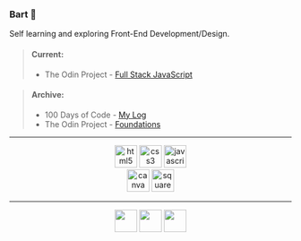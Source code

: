 ### **Bart** :wave:
Self learning and exploring Front-End Development/Design.
<br>

>#### **Current:**
>- The Odin Project - [Full Stack JavaScript](https://www.theodinproject.com/paths/full-stack-javascript?)

>#### **Archive:**
>- 100 Days of Code - [My Log](https://github.com/bartbzd/100-days-of-code/blob/main/log.md)
>- The Odin Project - [Foundations](https://www.theodinproject.com/paths/foundations/courses/foundations)
---

<div align="center">
<!-- HTML -->
<img src="https://cdn.jsdelivr.net/gh/devicons/devicon/icons/html5/html5-plain.svg" alt="html5" width="40px"/>
<!-- CSS -->
<img src="https://cdn.jsdelivr.net/gh/devicons/devicon/icons/css3/css3-plain.svg" alt="css3" width="40px"/> 
<!-- JavaScript -->
<img src="https://cdn.jsdelivr.net/gh/devicons/devicon/icons/javascript/javascript-plain.svg" alt="javascript" width="40px"/>
</div>
<div align="center">
<img src="https://cdn.jsdelivr.net/gh/devicons/devicon/icons/canva/canva-original.svg" alt="canva" width="40px">
<img src="https://brandeps.com/icon-download/S/Squarespace-icon-vector-01.svg" alt="squarespace" width="40px">
</div>

---

<div align="center">
<!-- TWITTER -->
<a href="https://twitter.com/bartbzd">
<img src="https://logos-world.net/wp-content/uploads/2020/04/Twitter-Logo-700x394.png" width="40"></a>

<!-- DISCORD -->
<a href="https://discordapp.com/users/218802607043510282">
 <img src="https://logos-world.net/wp-content/uploads/2020/12/Discord-Logo-700x394.png" width="40"></a>
 <!-- EMAIL -->
<a href="mailto: bbart318@gmail.com"><img src="https://logos-world.net/wp-content/uploads/2020/11/Gmail-Logo-700x394.png" width="40"></a>
</div>
